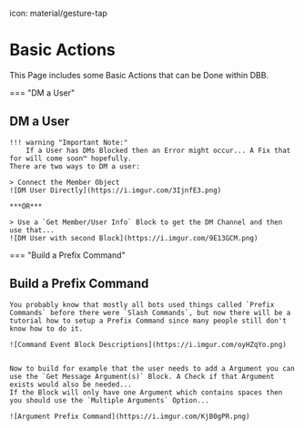 icon: material/gesture-tap

# Basic Actions

This Page includes some Basic Actions that can be Done within DBB.


=== "DM a User"
    <h2> DM a User </h2>

    !!! warning "Important Note:"
        If a User has DMs Blocked then an Error might occur... A Fix that for will come soon™ hopefully.
    There are two ways to DM a user:
    
    > Connect the Member Object
    ![DM User Directly](https://i.imgur.com/3IjnfE3.png)

    ***OR*** 
    
    > Use a `Get Member/User Info` Block to get the DM Channel and then use that...
    ![DM User with second Block](https://i.imgur.com/9E13GCM.png)

=== "Build a Prefix Command"
    <h2> Build a Prefix Command </h2>

    You probably know that mostly all bots used things called `Prefix Commands` before there were `Slash Commands`, but now there will be a tutorial how to setup a Prefix Command since many people still don't know how to do it.

    ![Command Event Block Descriptions](https://i.imgur.com/oyHZqYo.png)


    Now to build for example that the user needs to add a Argument you can use the `Get Message Argument(s)` Block. A Check if that Argument exists would also be needed...  
    If the Block will only have one Argument which contains spaces then you should use the `Multiple Arguments` Option...  

    ![Argument Prefix Command](https://i.imgur.com/KjB0gPR.png)